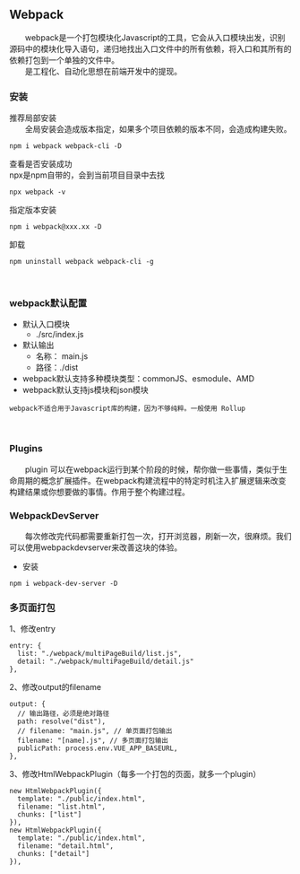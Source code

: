 <!--
 * @Author: Lvhz
 * @Date: 2020-04-11 16:18:46
 * @Descripttion: 
 -->
## Webpack  

&emsp;&emsp;webpack是一个打包模块化Javascript的工具，它会从入口模块出发，识别源码中的模块化导入语句，递归地找出入口文件中的所有依赖，将入口和其所有的依赖打包到一个单独的文件中。  
&emsp;&emsp;是工程化、自动化思想在前端开发中的提现。  

### 安装  
推荐局部安装  
&emsp;&emsp;全局安装会造成版本指定，如果多个项目依赖的版本不同，会造成构建失败。
```
npm i webpack webpack-cli -D
```

查看是否安装成功  
npx是npm自带的，会到当前项目目录中去找
```
npx webpack -v
```  

指定版本安装  
```
npm i webpack@xxx.xx -D
```  

卸载  
```
npm uninstall webpack webpack-cli -g
```  

<br>

### webpack默认配置  

* 默认入口模块
    * ./src/index.js
* 默认输出
    * 名称： main.js
    * 路径：./dist
* webpack默认支持多种模块类型：commonJS、esmodule、AMD
* webpack默认支持js模块和json模块


```!
webpack不适合用于Javascript库的构建，因为不够纯粹。一般使用 Rollup
```  

<br>

### Plugins  
&emsp;&emsp;plugin 可以在webpack运行到某个阶段的时候，帮你做一些事情，类似于生命周期的概念扩展插件。在webpack构建流程中的特定时机注入扩展逻辑来改变构建结果或你想要做的事情。作用于整个构建过程。  

### WebpackDevServer  
&emsp;&emsp;每次修改完代码都需要重新打包一次，打开浏览器，刷新一次，很麻烦。我们可以使用webpackdevserver来改善这块的体验。

* 安装  
```
npm i webpack-dev-server -D
```

### 多页面打包  
1、修改entry  
```
entry: {
  list: "./webpack/multiPageBuild/list.js",
  detail: "./webpack/multiPageBuild/detail.js"
},
```  
2、修改output的filename  
```
output: {
  // 输出路径，必须是绝对路径
  path: resolve("dist"),
  // filename: "main.js", // 单页面打包输出
  filename: "[name].js", // 多页面打包输出
  publicPath: process.env.VUE_APP_BASEURL,
},
```  
3、修改HtmlWebpackPlugin（每多一个打包的页面，就多一个plugin）  
```
new HtmlWebpackPlugin({
  template: "./public/index.html",
  filename: "list.html",
  chunks: ["list"]
}),
new HtmlWebpackPlugin({
  template: "./public/index.html",
  filename: "detail.html",
  chunks: ["detail"]
}),
```
